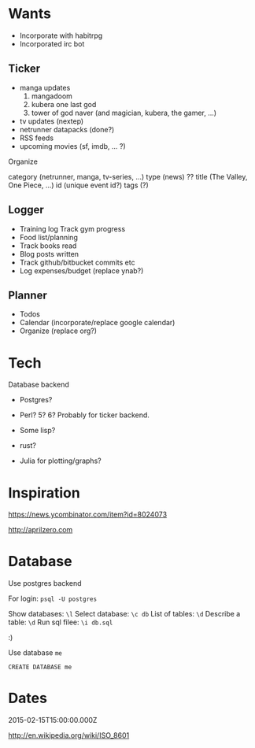 Wants
=====

* Incorporate with habitrpg
* Incorporated irc bot

Ticker
------

* manga updates
    1. mangadoom
    2. kubera one last god
    3. tower of god naver (and magician, kubera, the gamer, ...)
* tv updates (nextep)
* netrunner datapacks (done?)
* RSS feeds
* upcoming movies (sf, imdb, ... ?)

Organize

category (netrunner, manga, tv-series, ...)
type (news) ??
title (The Valley, One Piece, ...)
id (unique event id?)
tags (?)

Logger
------

* Training log
    Track gym progress
* Food list/planning
* Track books read
* Blog posts written
* Track github/bitbucket commits etc
* Log expenses/budget (replace ynab?)

Planner
-------

* Todos
* Calendar (incorporate/replace google calendar)
* Organize (replace org?)

Tech
====

Database backend
* Postgres?

* Perl? 5? 6? Probably for ticker backend.
* Some lisp?
* rust?
* Julia for plotting/graphs?

Inspiration
===========

<https://news.ycombinator.com/item?id=8024073>

<http://aprilzero.com>

Database
========

Use postgres backend

For login: `psql -U postgres`

Show databases: `\l`
Select database: `\c db`
List of tables: `\d`
Describe a table: `\d`
Run sql filee: `\i db.sql`

:)

Use database `me`

```{.sql}
CREATE DATABASE me
```

Dates
=====

2015-02-15T15:00:00.000Z

<http://en.wikipedia.org/wiki/ISO_8601>

